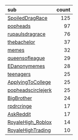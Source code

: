 | sub                |   count |
|:-------------------|--------:|
| [SpoiledDragRace](https://reddit.com/r/SpoiledDragRace)    |     125 |
| [popheads](https://reddit.com/r/popheads)           |      97 |
| [rupaulsdragrace](https://reddit.com/r/rupaulsdragrace)    |      76 |
| [thebachelor](https://reddit.com/r/thebachelor)        |      37 |
| [memes](https://reddit.com/r/memes)              |      32 |
| [queensofleague](https://reddit.com/r/queensofleague)     |      29 |
| [EDanonymemes](https://reddit.com/r/EDanonymemes)       |      28 |
| [teenagers](https://reddit.com/r/teenagers)          |      25 |
| [ApplyingToCollege](https://reddit.com/r/ApplyingToCollege)  |      25 |
| [popheadscirclejerk](https://reddit.com/r/popheadscirclejerk) |      25 |
| [BigBrother](https://reddit.com/r/BigBrother)         |      24 |
| [rpdrcringe](https://reddit.com/r/rpdrcringe)         |      17 |
| [AskReddit](https://reddit.com/r/AskReddit)          |      17 |
| [RoyaleHigh_Roblox](https://reddit.com/r/RoyaleHigh_Roblox)  |      14 |
| [RoyaleHighTrading](https://reddit.com/r/RoyaleHighTrading)  |      10 |